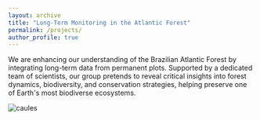 ```yaml
---
layout: archive
title: "Long-Term Monitoring in the Atlantic Forest"
permalink: /projects/
author_profile: true
---
```


We are enhancing our understanding of the Brazilian Atlantic Forest by integrating long-term data from permanent plots. Supported by a dedicated team of scientists, our group pretends to reveal critical insights into forest dynamics, biodiversity, and conservation strategies, helping preserve one of Earth's most biodiverse ecosystems.

![caules](https://rededama.github.io/images/caules.jpg)
